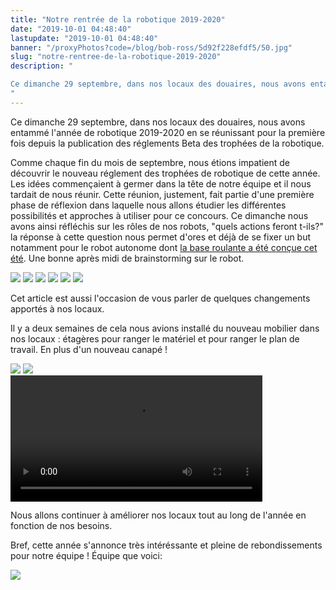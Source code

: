 ```yaml
---
title: "Notre rentrée de la robotique 2019-2020"
date: "2019-10-01 04:48:40"
lastupdate: "2019-10-01 04:48:40"
banner: "/proxyPhotos?code=/blog/bob-ross/5d92f228efdf5/50.jpg"
slug: "notre-rentree-de-la-robotique-2019-2020"
description: " 

Ce dimanche 29 septembre, dans nos locaux des douaires, nous avons entammé l'année de robotique 2019-2020 en se réunissant pour la première fois
"
---
```


Ce dimanche 29 septembre, dans nos locaux des douaires, nous avons entammé l'année de robotique 2019-2020 en se réunissant pour la première fois depuis la publication des réglements Beta des trophées de la robotique. 

Comme chaque fin du mois de septembre, nous étions impatient de découvrir le nouveau réglement des trophées de robotique de cette année. Les idées commençaient à germer dans la tête de notre équipe et il nous tardait de nous réunir. Cette réunion, justement, fait partie d'une première phase de réflexion dans laquelle nous allons étudier les différentes possibilités et approches à utiliser pour ce concours.
Ce dimanche nous avons ainsi réfléchis sur les rôles de nos robots, "quels actions feront t-ils?" la réponse à cette question nous permet d'ores et déjà de se fixer un but notamment pour le robot autonome dont [la base roulante a été conçue cet été](https://werobot.fr/blog/activite-estivale). Une bonne après midi de brainstorming sur le robot.


<div class="image-mosaic">
  <img src="/proxyPhotos?code=/blog/bob-ross/5d92f2e41c127/50.jpg" />
  <img src="/proxyPhotos?code=/blog/bob-ross/5d92f2e4a46bb/50.jpg" />
  <img src="/proxyPhotos?code=/blog/bob-ross/5d92f2e349d5d/50.jpg" />
  <img src="/proxyPhotos?code=/blog/bob-ross/5d92f2879f969/50.jpg" />
  <img src="/proxyPhotos?code=/blog/bob-ross/5d92f25d9ba15/50.jpg" />
  <img src="/proxyPhotos?code=/blog/bob-ross/5d92f488e8b56/50.jpg" />
</div>

Cet article est aussi l'occasion de vous parler de quelques changements apportés à nos locaux.

Il y a deux semaines de cela nous avions installé du nouveau mobilier dans nos locaux : étagères pour ranger le matériel et pour ranger le plan de travail. En plus d'un nouveau canapé !

<div class="flex flex-wrap"> 
  <img src="/proxyPhotos?code=/blog/bob-ross/5d92f5e46eac8/50.jpg" />
  <img src="/proxyPhotos?code=/blog/bob-ross/5d92f5d98fbb3/50.jpg" />
</div>

<div class="flex justify-center mb-2">
<video controls style="width:80%">
    <source src="/proxyPhotos?code=/blog/bob-ross/20190915_182329.mp4" type="video/mp4" />
</video>
</div>

Nous allons continuer à améliorer nos locaux tout au long de l'année en fonction de nos besoins.

Bref, cette année s'annonce très intéréssante et pleine de rebondissements pour notre équipe ! Équipe que voici:

![](/proxyPhotos?code=/blog/bob-ross/5d92f228efdf5/50.jpg)
    